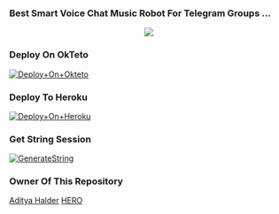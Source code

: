 ### Best Smart Voice Chat Music Robot For Telegram Groups ...


<p align="center"><a href="https://t.me/Shailendra34"><img src="https://te.legra.ph/file/a4c16c60dd1c46bbe7385.jpg"></a></p>


### Deploy On OkTeto

[![Deploy+On+Okteto](https://img.shields.io/badge/Deploy%20To%20Okteto-informational?style=for-the-badge&logo=Okteto)](https://cloud.okteto.com/deploy?repository=https://github.com/Shailendra34/TGMusicBot)


### Deploy To Heroku

[![Deploy+On+Heroku](https://www.herokucdn.com/deploy/button.svg)](https://heroku.com/deploy)



### Get String Session

[![GenerateString](https://img.shields.io/badge/repl.it-generateString-yellowgreen)](https://replit.com/@AdityaHalder/StringSession)



### Owner Of This Repository

[Aditya Halder](https://t.me/AdityaHalder)
[HERO](https://t.me/Shailendra34) 
